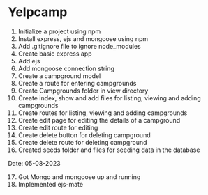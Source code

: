 # Yelpcamp

1. Initialize a project using npm
2. Install express, ejs and mongoose using npm
3. Add .gitignore file to ignore node_modules
4. Create basic express app
5. Add ejs
6. Add mongoose connection string 
7. Create a campground model
8. Create a route for entering campgrounds
9. Create Campgrounds folder in view directory 
10. Create index, show and add files for listing, viewing and adding campgrounds
11. Create routes for listing, viewing and adding campgrounds
12. Create edit page for editing the details of a campground
13. Create edit route for editing
14. Create delete button for deleting campground
15. Create delete route for deleting campground
16. Created seeds folder and files for seeding data in the database

Date: 05-08-2023

17. Got Mongo and mongoose up and running
18. Implemented ejs-mate
